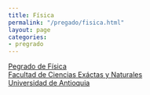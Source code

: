 ```yaml
---
title: Física
permalink: "/pregado/fisica.html"
layout: page
categories:
- pregrado
---
```


[Pegrado de Física](http://www.udea.edu.co/wps/portal/udea/web/inicio/unidades-academicas/ciencias-exactas-naturales/estudiar-facultad/pregrados/fisica/contenido/asmenulateral/presentacion/!ut/p/z1/1ZVfb5swFMW_CnnII7L558BjQmlXmpBAmzTwMt1gJ_EEJgWTdfv0c7KpUro26VTxMF6Mxbm_K18fHVCGligTsOcbkLwSUKh9mpGvUewEhunjsUtGBMckCMMoGZmjBUaPR4Hr-aYxtPEY3xkOHsbBLHqY-rOr0ETZR-rxO88Qf6z-jCA7j1-gDGW5kDu5RemuqiUULWXQx9Cc7rZVyX6_t4JToKzRIAfay60eeCXPoenjnDORc2g09gy5VOsPTYBsayiY-soa2VIOtcaEVoC2hrwtJNA-3tVsUwOtlGZ95NFG8RSuEpKpZtWhf8lEW4BkCnasaJiQkKtbOhxgl3OKUuIyGFAwdMOgnm5jQvUVmFTHnrlihkXAslZqYNm5mY4D87zAuyevBTdh4uPYthYL7Hm30-hvgmU7OMZ3VybxDPM2GvwRvNjGxe61ss3DOLDnE4ynzmvBG766dLOpcsbgvVMk2EaPe86-o7mo6lI5_f4f5_jlYgfnkx3O4q99o1u81SU-ucHd4km3eKdb_KBTvPtZ54SXQln9Ncx64k82Cgtyq3OxrtDyJc7Q8iTO0PIkzlQx__b0lA1VLh8qnqUS_JfBvCvn83npWiQJkmA9CSw7Dfc_R5H-5pKls_Gw9wvtM2Cf/dz/d5/L2dBISEvZ0FBIS9nQSEh/?urile=wcm%3Apath%3A%2FPortalUdeA%2FasPortalUdeA%2FasHomeUdeA%2FUnidades%20Acad!c3!a9micas%2FCiencias%20Exactas%20y%20Naturales%2FEstudiar%20en%20la%20Facultad%2FPregrados%2FF!c3!adsica%2FContenido%2FasMenuLateral%2Fpresentacion)<br/>
[Facultad de Ciencias Exáctas y Naturales](http://bit.ly/fcen)<br/>
[Universidad de Antioquia](http://www.udea.edu.co)<br/>
